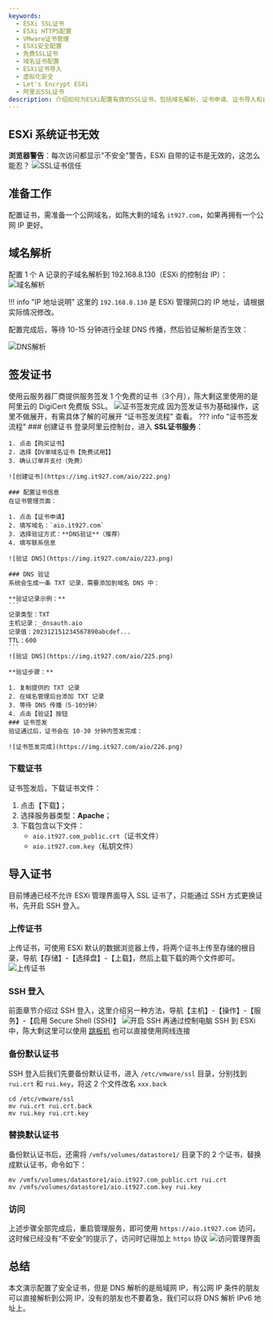 ```yaml
---
keywords:
  - ESXi SSL证书
  - ESXi HTTPS配置
  - VMware证书管理
  - ESXi安全配置
  - 免费SSL证书
  - 域名证书配置
  - ESXi证书导入
  - 虚拟化安全
  - Let's Encrypt ESXi
  - 阿里云SSL证书
description: 介绍如何为ESXi配置有效的SSL证书，包括域名解析、证书申请、证书导入和自动续期等完整流程，提升ESXi管理界面的安全性。
---
```

## ESXi 系统证书无效
**浏览器警告**：每次访问都显示"不安全"警告，ESXi 自带的证书是无效的，这怎么能忍？
![SSL证书信任](https://img.it927.com/aio/220.png)

## 准备工作
配置证书，需准备一个公网域名，如陈大剩的域名 `it927.com`，如果再拥有一个公网 IP 更好。

## 域名解析

配置 1 个 A 记录的子域名解析到 192.168.8.130（ESXi 的控制台 IP）：
![域名解析](https://img.it927.com/aio/248.png)

!!! info "IP 地址说明"
    这里的 `192.168.8.130` 是 ESXi 管理网口的 IP 地址，请根据实际情况修改。

配置完成后，等待 10-15 分钟进行全球 DNS 传播，然后验证解析是否生效：

![DNS解析](https://img.it927.com/aio/249.png)

## 签发证书
使用云服务器厂商提供服务签发 1 个免费的证书（3个月），陈大剩这里使用的是阿里云的 DigiCert 免费版 SSL。
![证书签发完成](https://img.it927.com/aio/226.png)
因为签发证书为基础操作，这里不做展开，有需具体了解的可展开 “证书签发流程” 查看。
??? info "证书签发流程"
    ### 创建证书
    登录阿里云控制台，进入 **SSL证书服务**：
    
    1. 点击【购买证书】
    2. 选择【DV单域名证书【免费试用】】
    3. 确认订单并支付（免费）
    
    ![创建证书](https://img.it927.com/aio/222.png)
    
    ### 配置证书信息
    在证书管理页面：
    
    1. 点击【证书申请】
    2. 填写域名：`aio.it927.com`
    3. 选择验证方式：**DNS验证**（推荐）
    4. 填写联系信息
    
    ![验证 DNS](https://img.it927.com/aio/223.png)
    
    ### DNS 验证
    系统会生成一条 TXT 记录，需要添加到域名 DNS 中：
    
    **验证记录示例：**
    ```
    记录类型：TXT
    主机记录：_dnsauth.aio
    记录值：202312151234567890abcdef...
    TTL：600
    ```
    ![验证 DNS](https://img.it927.com/aio/225.png)
    
    **验证步骤：**
    
    1. 复制提供的 TXT 记录
    2. 在域名管理后台添加 TXT 记录
    3. 等待 DNS 传播（5-10分钟）
    4. 点击【验证】按钮
    ### 证书签发
    验证通过后，证书会在 10-30 分钟内签发完成：
    
    ![证书签发完成](https://img.it927.com/aio/226.png)

### 下载证书

证书签发后，下载证书文件：

1. 点击【下载】；
2. 选择服务器类型：**Apache**；
3. 下载包含以下文件：
   - `aio.it927.com_public.crt`（证书文件）
   - `aio.it927.com.key`（私钥文件）

## 导入证书
目前博通已经不允许 ESXi 管理界面导入 SSL 证书了，只能通过 SSH 方式更换证书，先开启 SSH 登入。
### 上传证书
上传证书，可使用 ESXi 默认的数据浏览器上传，将两个证书上传至存储的根目录，导航【存储】-【选择盘】-【上载】，然后上载下载的两个文件即可。
![上传证书](https://img.it927.com/aio/254.png)
### SSH 登入
前面章节介绍过 SSH 登入，这里介绍另一种方法，导航【主机】-【操作】-【服务】-【启用 Secure Shell (SSH)】
![开启 SSH](https://img.it927.com/aio/253.png)
再通过控制电脑 SSH 到 ESXi 中，陈大剩这里可以使用 [跳板机](../network/jumper.md) 也可以直接使用网线连接
### 备份默认证书
SSH 登入后我们先要备份默认证书，进入 `/etc/vmware/ssl` 目录，分别找到 `rui.crt` 和 `rui.key`，将这 2 个文件改名 `xxx.back`
```shell
cd /etc/vmware/ssl
mv rui.crt rui.crt.back
mv rui.key rui.crt.key
```
### 替换默认证书
备份默认证书后，还需将 `/vmfs/volumes/datastore1/` 目录下的 2 个证书，替换成默认证书，命令如下：
```shell
mv /vmfs/volumes/datastore1/aio.it927.com_public.crt rui.crt
mv /vmfs/volumes/datastore1/aio.it927.com.key rui.key
```

### 访问
上述步骤全部完成后，重启管理服务，即可使用 `https://aio.it927.com` 访问，这时候已经没有“不安全”的提示了，访问时记得加上 `https` 协议
![访问管理界面](https://img.it927.com/aio/252.png)

## 总结
本文演示配置了安全证书，但是 DNS 解析的是局域网 IP，有公网 IP 条件的朋友可以直接解析到公网 IP，没有的朋友也不要着急，我们可以将 DNS 解析 IPv6 地址上。
